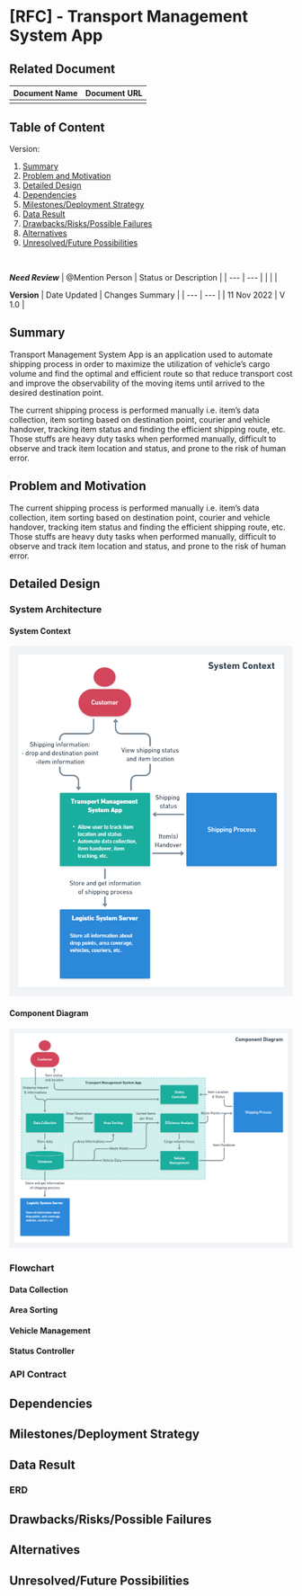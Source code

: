 # [RFC] - Transport Management System App
## Related Document

| Document Name  | Document URL |
| --- | --- |
|  |  |

## Table of Content
Version:
<br/>
1. [Summary](#Summary)
2. [Problem and Motivation](#Problem_and_Motivation)
3. [Detailed Design](#Detailed_Design)
4. [Dependencies](#Dependencies)
5. [Milestones/Deployment Strategy](#Milestones/Deployment_Strategy)
6. [Data Result](#Data_Result)
7. [Drawbacks/Risks/Possible Failures](#Drawbacks/Risks/Possible_Failures)
8. [Alternatives](#Alternatives)
9. [Unresolved/Future Possibilities](#Unresolved/Future_Possibilities)

<br/>

***Need Review***
| @Mention Person | Status or Description |
| --- | --- |
|  |  |
<br/>

**Version**
| Date Updated | Changes Summary |
| --- | --- |
| 11 Nov 2022 | V 1.0 |
<br/>

## Summary
Transport Management System App is an application used to automate shipping process in order to maximize the utilization of vehicle’s cargo volume and find the optimal and efficient route so that reduce transport cost and improve the observability of the moving items until arrived to the desired destination point.

The current shipping process is performed manually i.e. item’s data collection, item sorting based on destination point, courier and vehicle handover, tracking item status and finding the efficient shipping route, etc. Those stuffs are heavy duty tasks when performed manually, difficult to observe and track item location and status, and prone to the risk of human error.

## Problem and Motivation
The current shipping process is performed manually i.e. item’s data collection, item sorting based on destination point, courier and vehicle handover, tracking item status and finding the efficient shipping route, etc. Those stuffs are heavy duty tasks when performed manually, difficult to observe and track item location and status, and prone to the risk of human error. 

## Detailed Design

### System Architecture

#### System Context
![System Context Diagram](./media/system_context_diagram)

#### Component Diagram
![Component Diagram](./media/component_diagram)

### Flowchart
#### Data Collection
#### Area Sorting
#### Vehicle Management
#### Status Controller
### API Contract
## Dependencies
## Milestones/Deployment Strategy
## Data Result
### ERD
## Drawbacks/Risks/Possible Failures
## Alternatives
## Unresolved/Future Possibilities